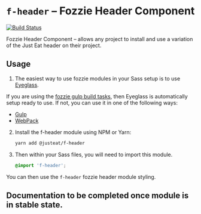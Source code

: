 # `f-header` – Fozzie Header Component

[![Build Status](https://travis-ci.com/justeat/f-header.svg?token=dcwzUq7CHTHZqWbdRCbR&branch=master)](https://travis-ci.com/justeat/f-header)

Fozzie Header Component – allows any project to install and use a variation of the Just Eat header on their project.


## Usage

1. The easiest way to use fozzie modules in your Sass setup is to use [Eyeglass](https://www.npmjs.com/package/eyeglass).

If you are using the [fozzie gulp build tasks](https://www.npmjs.com/package/@justeat/gulp-build-fozzie), then Eyeglass is automatically setup ready to use.  If not, you can use it in one of the following ways:

- [Gulp](https://github.com/sass-eyeglass/eyeglass/blob/master/site-src/docs/integrations/gulp.md)
- [WebPack](https://github.com/sass-eyeglass/eyeglass/issues/153#issuecomment-300895607)

2.  Install the f-header module using NPM or Yarn:

    ```bash
    yarn add @justeat/f-header
    ```

3.  Then within your Sass files, you will need to import this module.

    ```scss
    @import 'f-header';
    ```

You can then use the `f-header` fozzie header module styling.

## Documentation to be completed once module is in stable state.
